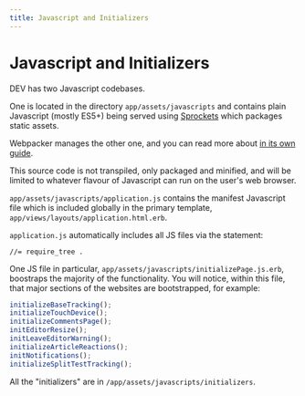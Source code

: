 ```yaml
---
title: Javascript and Initializers
---
```


# Javascript and Initializers

DEV has two Javascript codebases.

One is located in the directory `app/assets/javascripts` and contains plain
Javascript (mostly ES5+) being served using
[Sprockets](https://github.com/rails/sprockets-rails) which packages static
assets.

Webpacker manages the other one, and you can read more about
[in its own guide](/frontend/webpacker).

This source code is not transpiled, only packaged and minified, and will be
limited to whatever flavour of Javascript can run on the user's web browser.

`app/assets/javascripts/application.js` contains the manifest Javascript file
which is included globally in the primary template,
`app/views/layouts/application.html.erb`.

`application.js` automatically includes all JS files via the statement:

```erb
//= require_tree .
```

One JS file in particular, `app/assets/javascripts/initializePage.js.erb`,
boostraps the majority of the functionality. You will notice, within this file,
that major sections of the websites are bootstrapped, for example:

```javascript
initializeBaseTracking();
initializeTouchDevice();
initializeCommentsPage();
initEditorResize();
initLeaveEditorWarning();
initializeArticleReactions();
initNotifications();
initializeSplitTestTracking();
```

All the "initializers" are in `/app/assets/javascripts/initializers`.
